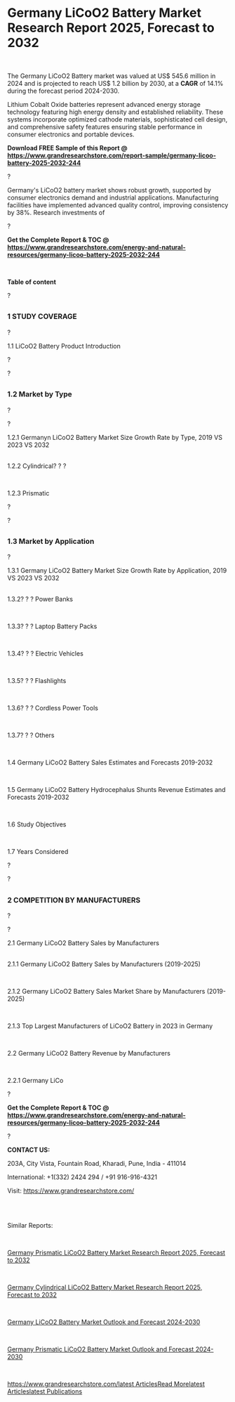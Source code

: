 <h1>Germany LiCoO2 Battery Market Research Report 2025, Forecast to 2032</h1><br/><p>The Germany LiCoO2 Battery market was valued at US$ 545.6 million in 2024 and is projected to reach US$ 1.2 billion by 2030, at a <strong>CAGR</strong> of 14.1% during the forecast period 2024-2030.</p>
 
 
 
 <p>Lithium Cobalt Oxide batteries represent advanced energy storage technology featuring high energy density and established reliability. These systems incorporate optimized cathode materials, sophisticated cell design, and comprehensive safety features ensuring stable performance in consumer electronics and portable devices.</p>
 
 
 
 <div><b>Download FREE Sample of this Report @ <a href="https://www.grandresearchstore.com/report-sample/germany-licoo-battery-2025-2032-244">https://www.grandresearchstore.com/report-sample/germany-licoo-battery-2025-2032-244</a></b></div>
 
 
 
 <p>? </p>
 
 
 
 <p>Germany&#39;s LiCoO2 battery market shows robust growth, supported by consumer electronics demand and industrial applications. Manufacturing facilities have implemented advanced quality control, improving consistency by 38%. Research investments of</p>
 
 
 
 <p>? </p>
 
 
 
 <div><b>Get the Complete Report & TOC @ <a href="https://www.grandresearchstore.com/energy-and-natural-resources/germany-licoo-battery-2025-2032-244">https://www.grandresearchstore.com/energy-and-natural-resources/germany-licoo-battery-2025-2032-244</a></b></div>
 
 
 
 <p><br />
 
 <b>Table of content</b></p>
 
 
 
 <p>? </p>
 
 
 
 <h2><span style="font-size:16px"><strong>1 STUDY COVERAGE</strong></span></h2>
 
 
 
 <p>? </p>
 
 
 
 <p>1.1 LiCoO2 Battery Product Introduction</p>
 
 
 
 <p>? </p>
 
 
 
 <p>? </p>
 
 
 
 <h2><span style="font-size:16px"><strong>1.2 Market by Type</strong></span></h2>
 
 
 
 <p>? </p>
 
 
 
 <p>? </p>
 
 
 
 <p>1.2.1 Germanyn LiCoO2 Battery Market Size Growth Rate by Type, 2019 VS 2023 VS 2032<br />
 
 <br />
 
 1.2.2 Cylindrical? ? ? <br />
 
 <br />
 
 1.2.3 Prismatic<br />
 
 ? </p>
 
 
 
 <p>? </p>
 
 
 
 <h2><span style="font-size:16px"><strong>1.3 Market by Application</strong></span></h2>
 
 
 
 <p>? </p>
 
 
 
 <p>1.3.1 Germany LiCoO2 Battery Market Size Growth Rate by Application, 2019 VS 2023 VS 2032<br />
 
 <br />
 
 1.3.2? ? ? Power Banks<br />
 
 <br />
 
 1.3.3? ? ? Laptop Battery Packs<br />
 
 <br />
 
 1.3.4? ? ? Electric Vehicles<br />
 
 <br />
 
 1.3.5? ? ? Flashlights<br />
 
 <br />
 
 1.3.6? ? ? Cordless Power Tools<br />
 
 <br />
 
 1.3.7? ? ? Others<br />
 
 <br />
 
 1.4 Germany LiCoO2 Battery Sales Estimates and Forecasts 2019-2032<br />
 
 <br />
 
 1.5 Germany LiCoO2 Battery Hydrocephalus Shunts Revenue Estimates and Forecasts 2019-2032<br />
 
 <br />
 
 1.6 Study Objectives<br />
 
 <br />
 
 1.7 Years Considered</p>
 
 
 
 <p>? </p>
 
 
 
 <p>? </p>
 
 
 
 <h2><span style="font-size:16px"><strong>2 COMPETITION BY MANUFACTURERS</strong></span></h2>
 
 
 
 <p>? </p>
 
 
 
 <p>? </p>
 
 
 
 <p>2.1 Germany LiCoO2 Battery Sales by Manufacturers<br />
 
 <br />
 
 2.1.1 Germany LiCoO2 Battery Sales by Manufacturers (2019-2025)<br />
 
 <br />
 
 2.1.2 Germany LiCoO2 Battery Sales Market Share by Manufacturers (2019-2025)<br />
 
 <br />
 
 2.1.3 Top Largest Manufacturers of LiCoO2 Battery in 2023 in Germany<br />
 
 <br />
 
 2.2 Germany LiCoO2 Battery Revenue by Manufacturers<br />
 
 <br />
 
 2.2.1 Germany LiCo</p>
 
 
 
 <p>? </p>
 
 
 
 <div><b>Get the Complete Report & TOC @ <a href="https://www.grandresearchstore.com/energy-and-natural-resources/germany-licoo-battery-2025-2032-244">https://www.grandresearchstore.com/energy-and-natural-resources/germany-licoo-battery-2025-2032-244</a></b></div>
 
 
 
 <p>? </p>
 
 
 
 <p><b>CONTACT US:</b><br />
 
 203A, City Vista, Fountain Road, Kharadi, Pune, India - 411014<br />
 
 International: +1(332) 2424 294 / +91 916-916-4321<br />
 
 Visit: <a href="https://www.grandresearchstore.com/">https://www.grandresearchstore.com/</a><br />
 
 <br />
 
 <br />
 
 Similar Reports:<br />
 
 <br />
 
 <a href="https://www.grandresearchstore.com/energy-and-natural-resources/germany-prismatic-licoo-battery-2025-2032-445">Germany Prismatic LiCoO2 Battery Market Research Report 2025, Forecast to 2032</a><br />
 
 <br />
 
 <a href="https://www.grandresearchstore.com/energy-and-natural-resources/germany-cylindrical-licoo-battery-2025-2032-76">Germany Cylindrical LiCoO2 Battery Market Research Report 2025, Forecast to 2032</a><br />
 
 <br />
 
 <a href="https://www.grandresearchstore.com/energy-and-natural-resources/germany-licoo-battery-2024-2030-366">Germany LiCoO2 Battery Market Outlook and Forecast 2024-2030</a><br />
 
 <br />
 
 <a href="https://www.grandresearchstore.com/energy-and-natural-resources/germany-prismatic-licoo-battery-2024-2030-198">Germany Prismatic LiCoO2 Battery Market Outlook and Forecast 2024-2030</a><br />
 
 <br />
 
 <a href="https://gyeongbokgung.com">https://www.grandresearchstore.com/</a><a href="https://hallyeomaritime.com">latest Articles</a><a href="https://jingwansa.com">Read More</a><a href="https://nguoiviet.jp/">latest Articles</a><a href="https://www.intelmarketresearch.com/">latest Publications</a></p>